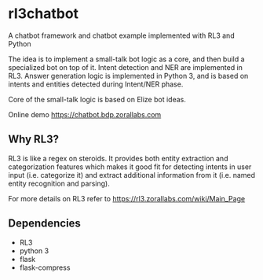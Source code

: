 # rl3chatbot
A chatbot framework and chatbot example implemented with RL3 and Python

The idea is to implement a small-talk bot logic as a core, and then build a specialized bot on top of it. Intent detection and NER are implemented in RL3. Answer generation logic is
implemented in Python 3, and is based on intents and entities detected during Intent/NER phase.

Core of the small-talk logic is based on Elize bot ideas.

Online demo https://chatbot.bdp.zorallabs.com

## Why RL3?

RL3 is like a regex on steroids. It provides both entity extraction and categorization features which makes it good fit for detecting intents in user input (i.e. categorize it) and
extract additional information from it (i.e. named entity recognition and parsing).

For more details on RL3 refer to https://rl3.zorallabs.com/wiki/Main_Page

## Dependencies

* RL3
* python 3
* flask
* flask-compress

